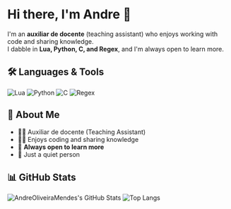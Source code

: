 # Hi there, I'm Andre 👋

I'm an **auxiliar de docente** (teaching assistant) who enjoys working with code and sharing knowledge.  
I dabble in **Lua, Python, C, and Regex**, and I'm always open to learn more.

<!--
**AndreOliveiraMendes/AndreOliveiraMendes** is a ✨ special ✨ repository because its `README.md` (this file) appears on your GitHub profile.
-->

## 🛠️ Languages & Tools

![Lua](https://img.shields.io/badge/Lua-2C2D72?style=flat-square&logo=lua&logoColor=white)
![Python](https://img.shields.io/badge/Python-3776AB?style=flat-square&logo=python&logoColor=white)
![C](https://img.shields.io/badge/C-00599C?style=flat-square&logo=c&logoColor=white)
![Regex](https://img.shields.io/badge/Regex-323330?style=flat-square&logo=regex&logoColor=white)

## 📝 About Me

- 👨‍🏫 Auxiliar de docente (Teaching Assistant)
- 🧑‍💻 Enjoys coding and sharing knowledge
- 🌱 **Always open to learn more**
- 🤫 Just a quiet person

## 📊 GitHub Stats

![AndreOliveiraMendes's GitHub Stats](https://github-readme-stats.vercel.app/api?username=AndreOliveiraMendes&show_icons=true&theme=default)
![Top Langs](https://github-readme-stats.vercel.app/api/top-langs/?username=AndreOliveiraMendes&layout=compact)

<!--
If you want to add social links, feel free to update this section!
-->

